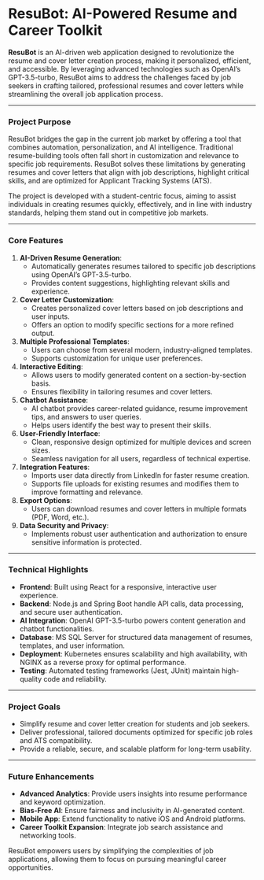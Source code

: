 #  **ResuBot: AI-Powered Resume and Career Toolkit**

**ResuBot** is an AI-driven web application designed to revolutionize the resume and cover letter creation process, making it personalized, efficient, and accessible. By leveraging advanced technologies such as OpenAI’s GPT-3.5-turbo, ResuBot aims to address the challenges faced by job seekers in crafting tailored, professional resumes and cover letters while streamlining the overall job application process.

------

### **Project Purpose**

ResuBot bridges the gap in the current job market by offering a tool that combines automation, personalization, and AI intelligence. Traditional resume-building tools often fall short in customization and relevance to specific job requirements. ResuBot solves these limitations by generating resumes and cover letters that align with job descriptions, highlight critical skills, and are optimized for Applicant Tracking Systems (ATS).

The project is developed with a student-centric focus, aiming to assist individuals in creating resumes quickly, effectively, and in line with industry standards, helping them stand out in competitive job markets.

------

### **Core Features**

1. **AI-Driven Resume Generation**:
   - Automatically generates resumes tailored to specific job descriptions using OpenAI’s GPT-3.5-turbo.
   - Provides content suggestions, highlighting relevant skills and experience.
2. **Cover Letter Customization**:
   - Creates personalized cover letters based on job descriptions and user inputs.
   - Offers an option to modify specific sections for a more refined output.
3. **Multiple Professional Templates**:
   - Users can choose from several modern, industry-aligned templates.
   - Supports customization for unique user preferences.
4. **Interactive Editing**:
   - Allows users to modify generated content on a section-by-section basis.
   - Ensures flexibility in tailoring resumes and cover letters.
5. **Chatbot Assistance**:
   - AI chatbot provides career-related guidance, resume improvement tips, and answers to user queries.
   - Helps users identify the best way to present their skills.
6. **User-Friendly Interface**:
   - Clean, responsive design optimized for multiple devices and screen sizes.
   - Seamless navigation for all users, regardless of technical expertise.
7. **Integration Features**:
   - Imports user data directly from LinkedIn for faster resume creation.
   - Supports file uploads for existing resumes and modifies them to improve formatting and relevance.
8. **Export Options**:
   - Users can download resumes and cover letters in multiple formats (PDF, Word, etc.).
9. **Data Security and Privacy**:
   - Implements robust user authentication and authorization to ensure sensitive information is protected.

------

### **Technical Highlights**

- **Frontend**: Built using React for a responsive, interactive user experience.
- **Backend**: Node.js and Spring Boot handle API calls, data processing, and secure user authentication.
- **AI Integration**: OpenAI GPT-3.5-turbo powers content generation and chatbot functionalities.
- **Database**: MS SQL Server for structured data management of resumes, templates, and user information.
- **Deployment**: Kubernetes ensures scalability and high availability, with NGINX as a reverse proxy for optimal performance.
- **Testing**: Automated testing frameworks (Jest, JUnit) maintain high-quality code and reliability.

------

### **Project Goals**

- Simplify resume and cover letter creation for students and job seekers.
- Deliver professional, tailored documents optimized for specific job roles and ATS compatibility.
- Provide a reliable, secure, and scalable platform for long-term usability.

------

### **Future Enhancements**

- **Advanced Analytics**: Provide users insights into resume performance and keyword optimization.
- **Bias-Free AI**: Ensure fairness and inclusivity in AI-generated content.
- **Mobile App**: Extend functionality to native iOS and Android platforms.
- **Career Toolkit Expansion**: Integrate job search assistance and networking tools.

ResuBot empowers users by simplifying the complexities of job applications, allowing them to focus on pursuing meaningful career opportunities.
